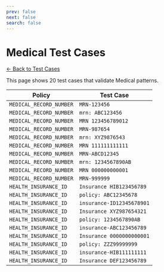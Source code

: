 ```yaml
---
prev: false
next: false
search: false
---
```


# Medical Test Cases

[← Back to Test Cases](/api/test-cases)

This page shows 20 test cases that validate Medical patterns.

| Policy | Test Case |
|--------|-----------|
| `MEDICAL_RECORD_NUMBER` | `MRN-123456` |
| `MEDICAL_RECORD_NUMBER` | `mrn: ABC123456` |
| `MEDICAL_RECORD_NUMBER` | `MRN 123456789012` |
| `MEDICAL_RECORD_NUMBER` | `MRN-987654` |
| `MEDICAL_RECORD_NUMBER` | `mrn: XYZ9876543` |
| `MEDICAL_RECORD_NUMBER` | `MRN 111111111111` |
| `MEDICAL_RECORD_NUMBER` | `MRN-ABCD12345` |
| `MEDICAL_RECORD_NUMBER` | `mrn: 1234567890AB` |
| `MEDICAL_RECORD_NUMBER` | `MRN 000000000001` |
| `MEDICAL_RECORD_NUMBER` | `MRN-999999` |
| `HEALTH_INSURANCE_ID` | `Insurance HIB123456789` |
| `HEALTH_INSURANCE_ID` | `policy: ABC12345678` |
| `HEALTH_INSURANCE_ID` | `insurance-ID12345678901` |
| `HEALTH_INSURANCE_ID` | `Insurance XYZ987654321` |
| `HEALTH_INSURANCE_ID` | `policy: 1234567890AB` |
| `HEALTH_INSURANCE_ID` | `insurance-ABC123456789` |
| `HEALTH_INSURANCE_ID` | `Insurance 0000000000001` |
| `HEALTH_INSURANCE_ID` | `policy: ZZZ99999999` |
| `HEALTH_INSURANCE_ID` | `insurance-HIB111111111` |
| `HEALTH_INSURANCE_ID` | `Insurance DEF123456789` |
